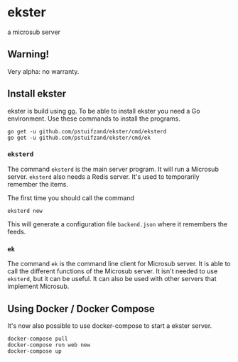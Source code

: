 # ekster

a microsub server



## Warning!

Very alpha: no warranty.

## Install ekster

ekster is build using [go](https://golang.org). To be able to install ekster
you need a Go environment. Use these commands to install the programs.

    go get -u github.com/pstuifzand/ekster/cmd/eksterd
    go get -u github.com/pstuifzand/ekster/cmd/ek


### `eksterd`

The command `eksterd` is the main server program. It will run a Microsub server.
`eksterd` also needs a Redis server. It's used to temporarily remember the items.

The first time you should call the command

    eksterd new

This will generate a configuration file `backend.json` where it remembers the feeds.

### `ek`

The command `ek` is the command line client for Microsub server. It is able to
call the different functions of the Microsub server. It isn't needed to use `eksterd`, but
it can be useful. It can also be used with other servers that implement Microsub.

## Using Docker / Docker Compose

It's now also possible to use docker-compose to start a ekster server.

    docker-compose pull
    docker-compose run web new
    docker-compose up

